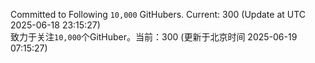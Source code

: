 Committed to Following `10,000` GitHubers. Current: <!-- FOLLOWING_COUNT -->300<!-- FOLLOWING_COUNT --> (Update at UTC <!-- LAST_UPDATED -->2025-06-18 23:15:27<!-- LAST_UPDATED -->)<br>
致力于关注`10,000`个GitHuber。当前：<!-- FOLLOWING_COUNT -->300<!-- FOLLOWING_COUNT --> (更新于北京时间 <!-- LAST_UPDATED_CST -->2025-06-19 07:15:27<!-- LAST_UPDATED_CST -->)
